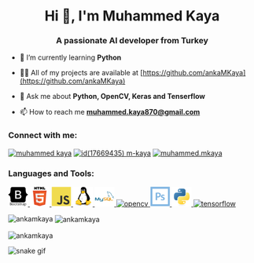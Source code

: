 <h1 align="center">Hi 👋, I'm Muhammed Kaya</h1>
<h3 align="center">A passionate AI developer from Turkey</h3>

- 🌱 I’m currently learning **Python**

- 👨‍💻 All of my projects are available at [https://github.com/ankaMKaya](https://github.com/ankaMKaya)

- 💬 Ask me about **Python, OpenCV, Keras and Tenserflow**

- 📫 How to reach me **muhammed.kaya870@gmail.com**

<h3 align="left">Connect with me:</h3>
<p align="left">
<a href="https://linkedin.com/in/muhammed-kaya-110454232" target="blank"><img align="center" src="https://raw.githubusercontent.com/rahuldkjain/github-profile-readme-generator/master/src/images/icons/Social/linked-in-alt.svg" alt="muhammed kaya" height="30" width="40" /></a>
<a href="https://stackoverflow.com/users/17669435" target="blank"><img align="center" src="https://raw.githubusercontent.com/rahuldkjain/github-profile-readme-generator/master/src/images/icons/Social/stack-overflow.svg" alt="id(17669435) m-kaya" height="30" width="40" /></a>
<a href="https://instagram.com/muhammed.mkaya" target="blank"><img align="center" src="https://raw.githubusercontent.com/rahuldkjain/github-profile-readme-generator/master/src/images/icons/Social/instagram.svg" alt="muhammed.mkaya" height="30" width="40" /></a>
</p>

<h3 align="left">Languages and Tools:</h3>
<p align="left"> <a href="https://getbootstrap.com" target="_blank" rel="noreferrer"> <img src="https://raw.githubusercontent.com/devicons/devicon/master/icons/bootstrap/bootstrap-plain-wordmark.svg" alt="bootstrap" width="40" height="40"/> </a> <a href="https://www.w3.org/html/" target="_blank" rel="noreferrer"> <img src="https://raw.githubusercontent.com/devicons/devicon/master/icons/html5/html5-original-wordmark.svg" alt="html5" width="40" height="40"/> </a> <a href="https://developer.mozilla.org/en-US/docs/Web/JavaScript" target="_blank" rel="noreferrer"> <img src="https://raw.githubusercontent.com/devicons/devicon/master/icons/javascript/javascript-original.svg" alt="javascript" width="40" height="40"/> </a> <a href="https://www.linux.org/" target="_blank" rel="noreferrer"> <img src="https://raw.githubusercontent.com/devicons/devicon/master/icons/linux/linux-original.svg" alt="linux" width="40" height="40"/> </a> <a href="https://www.mysql.com/" target="_blank" rel="noreferrer"> <img src="https://raw.githubusercontent.com/devicons/devicon/master/icons/mysql/mysql-original-wordmark.svg" alt="mysql" width="40" height="40"/> </a> <a href="https://opencv.org/" target="_blank" rel="noreferrer"> <img src="https://www.vectorlogo.zone/logos/opencv/opencv-icon.svg" alt="opencv" width="40" height="40"/> </a> <a href="https://www.photoshop.com/en" target="_blank" rel="noreferrer"> <img src="https://raw.githubusercontent.com/devicons/devicon/master/icons/photoshop/photoshop-line.svg" alt="photoshop" width="40" height="40"/> </a> <a href="https://www.python.org" target="_blank" rel="noreferrer"> <img src="https://raw.githubusercontent.com/devicons/devicon/master/icons/python/python-original.svg" alt="python" width="40" height="40"/> </a> <a href="https://www.tensorflow.org" target="_blank" rel="noreferrer"> <img src="https://www.vectorlogo.zone/logos/tensorflow/tensorflow-icon.svg" alt="tensorflow" width="40" height="40"/> </a> </p>

<p><img align="left" src="https://github-readme-stats.vercel.app/api/top-langs?username=ankamkaya&show_icons=true&locale=en&layout=compact" alt="ankamkaya" /></p>

<p>&nbsp;<img align="center" src="https://github-readme-stats.vercel.app/api?username=ankamkaya&show_icons=true&locale=en" alt="ankamkaya" /></p>

<p><img align="center" src="https://github-readme-streak-stats.herokuapp.com/?user=ankamkaya&" alt="ankamkaya" /></p>


![snake gif](https://github.com/ankaMKaya/ankaMKaya/blob/output/github-contribution-grid-snake.gif)
